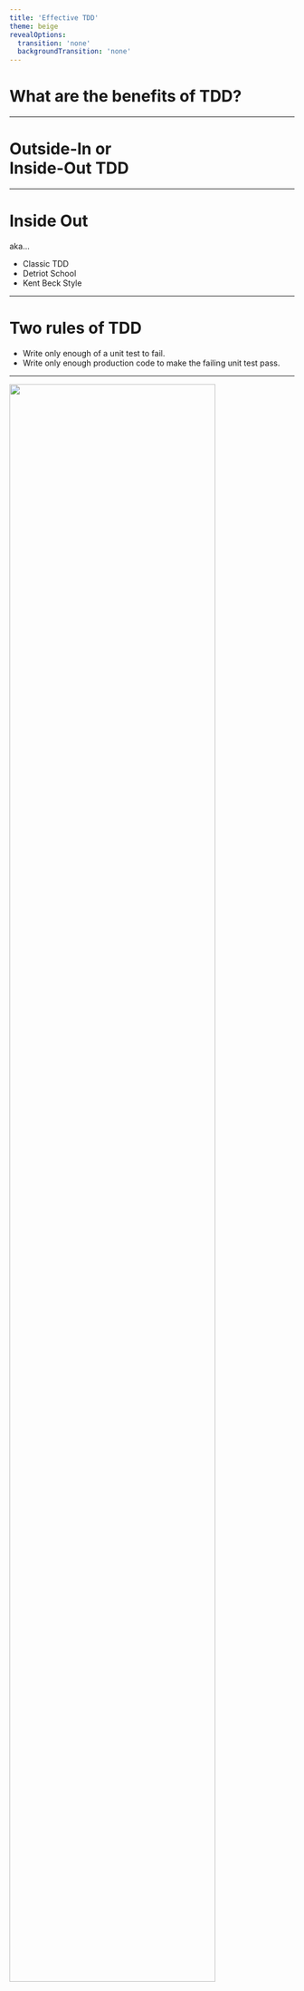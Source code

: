 ```yaml
---
title: 'Effective TDD'
theme: beige
revealOptions:
  transition: 'none'
  backgroundTransition: 'none'
---
```


<!--

 __________
< Part one >
 ----------
        \   ^__^
         \  (oo)\_______
            (__)\       )\/\
                ||----w |
                ||     ||

-->

# What are the benefits of TDD?

---

# Outside-In or <br/>Inside-Out TDD

---

# Inside Out

aka...

* Classic TDD
* Detriot School
* Kent Beck Style

---

# Two rules of TDD

* Write only enough of a unit test to fail.
* Write only enough production code to make the failing unit test pass.

---

<img src="./tdd.jpg" width="85%">

---

# Outside In

aka ...

* BDD
* London School
* Dan North / Nat Pryce style

---

<img src="./bdd.png" width="85%">

---

<img src="./loops.jpg" width="75%">

---

# Exercise time!

---

## https://cyber-dojo.org 

Anagrams 

* ```GGvWLe```: TDD
* ```cNR4h3```: BDD & TDD

---

## Activity

* Make a diagram of the BDD and TDD loop

*(on your own)*

---

<!--

 __________
< Part two >
 ----------
        \   ^__^
         \  (oo)\_______
            (__)\       )\/\
                ||----w |
                ||     ||

-->

# Should we aim for 100% test coverage?

---

# Myths and Facts

---

## You don't need to do any upfront design with TDD

---

# Exercise time!

---

## Take a few myths or fact cards

* Talk over them in a pair (8 minutes)
* Be prepared to present your opinion on one <br/>to the room

---

## Activity

* Write down three things you've learned <br/>so far on an index card

*(on your own)*

---

<!--

 __________
< Part three >
 ----------
        \   ^__^
         \  (oo)\_______
            (__)\       )\/\
                ||----w |
                ||     ||

-->

## How often do you run your tests?

---

# Common TDD problems

---

# Not listening to your tests

---

# Not Taking <br/>small steps

---

<img src="./stones.jpg" width="85%">

---

# Triangulate

* Fake it
* Use an obvious solution
* Create a general solution

---

## Fizz Buzz example

---

# Exercise time!

---

## https://cyber-dojo.org 

Bowling Scores 

* ```f9teyY```

---

## Activity

* Teach back what you've learned to another person
* For 90 seconds teach them why they should use smaller steps with TDD

*(in different pairs)*